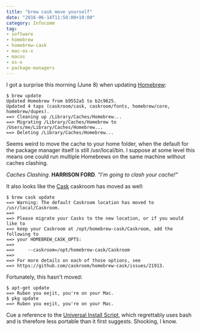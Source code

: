 ```yaml
---
title: "brew cask move yourself"
date: "2016-06-14T11:58:00+10:00"
category: Infocomm
tag:
- software
- homebrew
- homebrew-cask
- mac-os-x
- macos
- os-x
- package-managers
---
```

I got a surprise this morning (June 8) when updating [Homebrew]:

    $ brew update
    Updated Homebrew from b9552a5 to b2c9625.
    Updated 4 taps (caskroom/cask, caskroom/fonts, homebrew/core, homebrew/dupes).
    ==> Cleaning up /Library/Caches/Homebrew...
    ==> Migrating /Library/Caches/Homebrew to /Users/me/Library/Caches/Homebrew...
    ==> Deleting /Library/Caches/Homebrew...

Seems weird to move the cache to your home folder, when the default for the package manager itself is still /usr/local/bin. I suppose at some level this means one could run multiple Homebrews on the same machine without caches clashing.

*Caches Clashing*. **HARRISON FORD**. *"I'm going to clash your cache!"*

It also looks like the [Cask] caskroom has moved as well:

    $ brew cask update
    ==> Warning: The default Caskroom location has moved to /usr/local/Caskroom.
    ==>
    ==> Please migrate your Casks to the new location, or if you would like to 
    ==> keep your Caskroom at /opt/homebrew-cask/Caskroom, add the following to 
    ==> your HOMEBREW_CASK_OPTS:
    ==>
    ==>     --caskroom=/opt/homebrew-cask/Caskroom
    ==>
    ==> For more details on each of those options, see 
    ==> https://github.com/caskroom/homebrew-cask/issues/21913.

Fortunately, this hasn't moved:

    $ apt-get update
    ==> Ruben you eejit, you're on your Mac.
    $ pkg update
    ==> Ruben you eejit, you're on your Mac.

Cue a reference to the [Universal Install Script], which regrettably uses bash and is therefore less portable than it first suggests. Shocking, I know.

[Homebrew]: http://brew.sh/
[Cask]: https://caskroom.github.io/
[Universal Install Script]: https://xkcd.com/1654/


